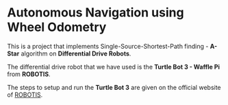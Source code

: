 # Autonomous Navigation using Wheel Odometry
This is a project that implements Single-Source-Shortest-Path finding - **A-Star** algorithm on **Differential Drive Robots**. 

The differential drive robot that we have used is the **Turtle Bot 3 - Waffle Pi** from **ROBOTIS**.

The steps to setup and run the **Turtle Bot 3** are given on the official website of [ROBOTIS](https://emanual.robotis.com/docs/en/platform/turtlebot3/quick-start/).
